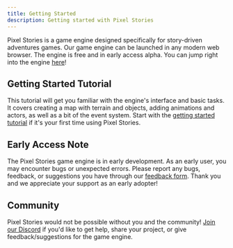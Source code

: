 ```yaml
---
title: Getting Started
description: Getting started with Pixel Stories
---
```


Pixel Stories is a game engine designed specifically for story-driven adventures games. Our game engine can be launched in any modern web browser. The engine is free and in early access alpha. You can jump right into the engine <a href="https://app.pixelstories.io" target="_blank">here</a>!

## Getting Started Tutorial

This tutorial will get you familiar with the engine's interface and basic tasks. It covers creating a map with terrain and objects, adding animations and actors, as well as a bit of the event system. Start with the [getting started tutorial](../tutorials/basic) if it's your first time using Pixel Stories.

## Early Access Note

The Pixel Stories game engine is in early development. As an early user, you may encounter bugs or unexpected errors. Please report any bugs, feedback, or suggestions you have through our [feedback form](https://forms.gle/76x3G1mkUQpKvbG7A). Thank you and we appreciate your support as an early adopter!

## Community

Pixel Stories would not be possible without you and the community! [Join our Discord](https://discord.gg/XN9EaUh26g) if you'd like to get help, share your project, or give feedback/suggestions for the game engine.
